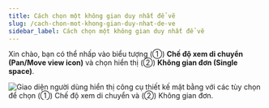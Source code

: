 ```yaml
---
title: Cách chọn một không gian duy nhất để vẽ
slug: /cach-chon-mot-khong-gian-duy-nhat-de-ve
sidebar_label: Cách chọn một không gian duy nhất để vẽ
---
```


Xin chào, bạn có thể nhấp vào biểu tượng (①) **Chế độ xem di chuyển (Pan/Move view icon)** và chọn hiển thị (②) **Không gian đơn (Single space)**.

![Giao diện người dùng hiển thị công cụ thiết kế mặt bằng với các tùy chọn để chọn (①) Chế độ xem di chuyển và (②) Không gian đơn.](https://storage.googleapis.com/jegavn_kb/images/b04793ab-9c91-4c1d-9e73-d8500e3b0a97.png)